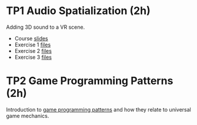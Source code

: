 # TP1 Audio Spatialization (2h)

Adding 3D sound to a VR scene.

- Course [slides](assets/test.zip)
- Exercise 1 [files](assets/test.zip)
- Exercise 2 [files](assets/test.zip)
- Exercise 3 [files](assets/test.zip)

# TP2 Game Programming Patterns (2h)

Introduction to [game programming patterns](https://gameprogrammingpatterns.com/) and how they relate to universal game mechanics.
